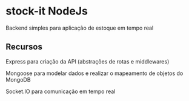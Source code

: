 # stock-it NodeJs
Backend simples para aplicação de estoque em tempo real

## Recursos
Express para criação da API (abstrações de rotas e middlewares)

Mongoose para modelar dados e realizar o mapeamento de objetos do MongoDB

Socket.IO para comunicação em tempo real

